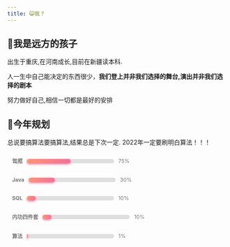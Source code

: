 ```yaml
---
title: 😺我？
---
```


## 🐴我是远方的孩子

出生于重庆,在河南成长,目前在新疆读本科.

人一生中自己能决定的东西很少，**我们登上并非我们选择的舞台,演出并非我们选择的剧本**

努力做好自己,相信一切都是最好的安排

## 🚶今年规划
总说要搞算法要搞算法,结果总是下次一定.
2022年一定要刷明白算法！！！
<div class="review">
    <b>驾照</b>
    <div class="progress">
        <div class="progress-done" style="width: 50%;"></div>
    </div>
    <span class="percent">75%</span>
</div>

<div class="review">
    <b>Java</b>
    <div class="progress">
        <div class="progress-done" style="width: 30%;"></div>
    </div>
    <span class="percent">30%</span>
</div>

<div class="review">
    <b>SQL</b>
    <div class="progress">
        <div class="progress-done" style="width: 10%;"></div>
    </div>
    <span class="percent">10%</span>
</div>
<div class="review">
    <b>内功四件套</b>
    <div class="progress">
        <div class="progress-done"  style="width: 10%;"></div>
    </div>
    <span class="percent">10%</span>
</div>
<div class="review">
    <b>算法</b>
    <div class="progress">
        <div class="progress-done"  style="width: 1%;"></div>
    </div>
    <span class="percent">1%</span>
</div>





<style>
.review{
    border: 1px solid transparent;
    border-radius: 5px;
    color: #777;
    display: flex;
    font-size: 12px;
    align-items: center;
    padding: 10px;
    margin: 5px 0;
}
.progress{
    background-color: rgba(100, 100, 100, 0.2);
    border-radius: 5px;
    position: relative;
    margin: 0 10px;
    height: 10px;
    width: 200px;
}
.progress-done{
    background: linear-gradient(to left, rgb(242, 112, 156), rgb(255, 148, 114));
    box-shadow: 0 3px 3px -5px rgb(242, 112, 156), 0 2px 5px rgb(242, 112, 156);
    border-radius: 5px;
    height: 10px;
    width: 0;
    transition: width 1s ease 0.3s;
}
</style>
